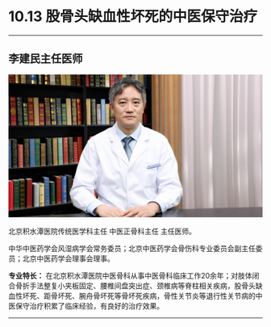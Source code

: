# 10.13 股骨头缺血性坏死的中医保守治疗

---

## 李建民主任医师

![1681826878045](image/c10_013/1681826878045.png)

北京积水潭医院传统医学科主任 中医正骨科主任 主任医师。

中华中医药学会风湿病学会常务委员；北京中医药学会骨伤科专业委员会副主任委员；北京中医药学会理事会理事。


**专业特长：** 在北京积水潭医院中医骨科从事中医骨科临床工作20余年；对肢体闭合骨折手法整复小夹板固定、腰椎间盘突出症、颈椎病等脊柱相关疾病，股骨头缺血性坏死、距骨坏死、腕舟骨坏死等骨坏死疾病，骨性关节炎等退行性关节病的中医保守治疗积累了临床经验，有良好的治疗效果。

---

